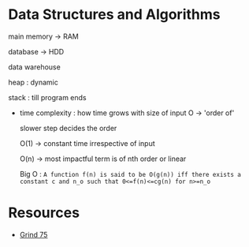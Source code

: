 # Data Structures and Algorithms

main memory -> RAM


database → HDD


data warehouse 

heap : dynamic

stack : till program ends 

- time complexity : how time grows with size of input
O -> 'order of' 

  slower step decides the order

  O(1) -> constant time irrespective of input

  O(n) -> most impactful term is of nth order or linear 

  Big O : `A function f(n) is said to be O(g(n)) iff there exists a constant c and n_o such that 0<=f(n)<=cg(n) for n>=n_o`



# Resources
- [Grind 75](https://www.techinterviewhandbook.org/grind75)
